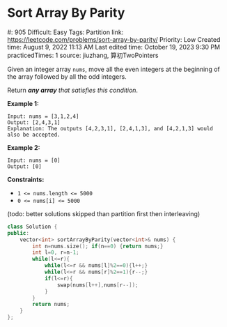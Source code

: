 # Sort Array By Parity

#: 905
Difficult: Easy
Tags: Partition
link: https://leetcode.com/problems/sort-array-by-parity/
Priority: Low
Created time: August 9, 2022 11:13 AM
Last edited time: October 19, 2023 9:30 PM
practicedTimes: 1
source: jiuzhang, 算初TwoPointers

Given an integer array `nums`, move all the even integers at the beginning of the array followed by all the odd integers.

Return ***any array** that satisfies this condition*.

**Example 1:**

```
Input: nums = [3,1,2,4]
Output: [2,4,3,1]
Explanation: The outputs [4,2,3,1], [2,4,1,3], and [4,2,1,3] would also be accepted.

```

**Example 2:**

```
Input: nums = [0]
Output: [0]

```

**Constraints:**

- `1 <= nums.length <= 5000`
- `0 <= nums[i] <= 5000`

(todo: better solutions skipped than partition first then interleaving)

```cpp
class Solution {
public:
    vector<int> sortArrayByParity(vector<int>& nums) {
        int n=nums.size(); if(n==0) {return nums;}
        int l=0, r=n-1;
        while(l<=r){
            while(l<=r && nums[l]%2==0){l++;}
            while(l<=r && nums[r]%2==1){r--;}
            if(l<=r){
                swap(nums[l++],nums[r--]);
            }
        }
        return nums;
    }
};
```